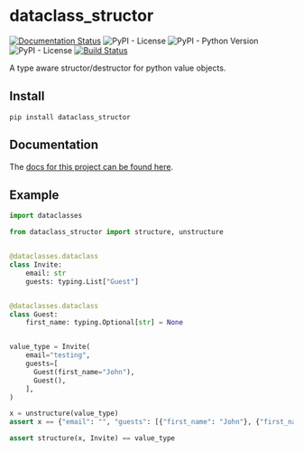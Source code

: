 # dataclass_structor

[![Documentation Status](https://readthedocs.org/projects/dataclass-structor/badge/?version=latest)](https://dataclass-structor.readthedocs.io/en/latest/?badge=latest)
![PyPI - License](https://img.shields.io/pypi/v/dataclass_structor.svg)
![PyPI - Python Version](https://img.shields.io/pypi/pyversions/dataclass_structor.svg)
![PyPI - License](https://img.shields.io/pypi/l/dataclass_structor.svg)
[![Build Status](https://api.cirrus-ci.com/github/hockeybuggy/dataclass_structor.svg)](https://cirrus-ci.com/github/hockeybuggy/dataclass_structor)

A type aware structor/destructor for python value objects.


## Install

```shell
pip install dataclass_structor
```


## Documentation

The [docs for this project can be found here](dataclass-structor.readthedocs.io).


## Example

```python
import dataclasses

from dataclass_structor import structure, unstructure


@dataclasses.dataclass
class Invite:
    email: str
    guests: typing.List["Guest"]


@dataclasses.dataclass
class Guest:
    first_name: typing.Optional[str] = None


value_type = Invite(
    email="testing",
    guests=[
      Guest(first_name="John"),
      Guest(),
    ],
)

x = unstructure(value_type)
assert x == {"email": "", "guests": [{"first_name": "John"}, {"first_name": None}]}

assert structure(x, Invite) == value_type
```
